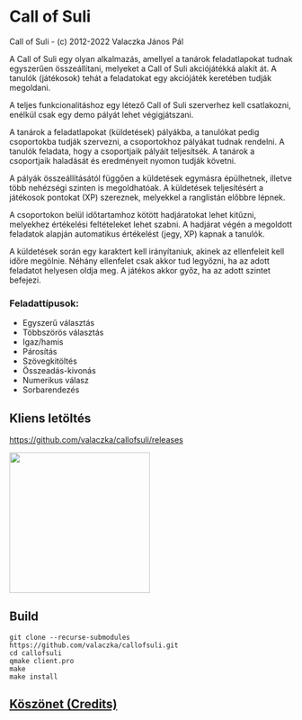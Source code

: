 # Call of Suli
Call of Suli - (c) 2012-2022 Valaczka János Pál

A Call of Suli egy olyan alkalmazás, amellyel a tanárok feladatlapokat tudnak egyszerűen összeállítani, melyeket a Call of Suli akciójátékká alakít át. A tanulók (játékosok) tehát a feladatokat egy akciójáték keretében tudják megoldani.

A teljes funkcionalitáshoz egy létező Call of Suli szerverhez kell csatlakozni, enélkül csak egy demo pályát lehet végigjátszani.

A tanárok a feladatlapokat (küldetések) pályákba, a tanulókat pedig csoportokba tudják szervezni, a csoportokhoz pályákat tudnak rendelni. A tanulók feladata, hogy a csoportjaik pályáit teljesítsék. A tanárok a csoportjaik haladását és eredményeit nyomon tudják követni.

A pályák összeállításától függően a küldetések egymásra épülhetnek, illetve több nehézségi szinten is megoldhatóak. A küldetések teljesítésért a játékosok pontokat (XP) szereznek, melyekkel a ranglistán előbbre lépnek.

A csoportokon belül időtartamhoz kötött hadjáratokat lehet kitűzni, melyekhez értékelési feltételeket lehet szabni. A hadjárat végén a megoldott feladatok alapján automatikus értékelést (jegy, XP) kapnak a tanulók.

A küldetések során egy karaktert kell irányítaniuk, akinek az ellenfeleit kell időre megölnie. Néhány ellenfelet csak akkor tud legyőzni, ha az adott feladatot helyesen oldja meg. A játékos akkor győz, ha az adott szintet befejezi.

### Feladattípusok:
- Egyszerű választás
- Többszörös választás
- Igaz/hamis
- Párosítás
- Szövegkitöltés
- Összeadás-kivonás
- Numerikus válasz
- Sorbarendezés 

## Kliens letöltés

https://github.com/valaczka/callofsuli/releases

[<img src="https://play.google.com/intl/en_us/badges/static/images/badges/hu_badge_web_generic.png" width=250>](https://play.google.com/store/apps/details?id=hu.piarista.vjp.callofsuli)

## Build

```
git clone --recurse-submodules https://github.com/valaczka/callofsuli.git
cd callofsuli
qmake client.pro
make
make install
```

## [Köszönet (Credits)](CREDITS.md)
